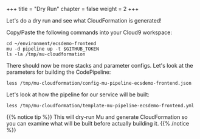 +++
title = "Dry Run"
chapter = false
weight = 2
+++

Let's do a dry run and see what CloudFormation is generated!

Copy/Paste the following commands into your Cloud9 workspace:

```
cd ~/environment/ecsdemo-frontend
mu -d pipeline up -t $GITHUB_TOKEN
ls -la /tmp/mu-cloudformation
```

There should now be more stacks and parameter configs. Let's look at the parameters for building the CodePipeline:
```
less /tmp/mu-cloudformation/config-mu-pipeline-ecsdemo-frontend.json
```

Let's look at how the pipeline for our service will be built:
```
less /tmp/mu-cloudformation/template-mu-pipeline-ecsdemo-frontend.yml
```

{{% notice tip %}}
This will dry-run Mu and generate CloudFormation so you can examine what will be built before actually building it.
{{% /notice %}}
